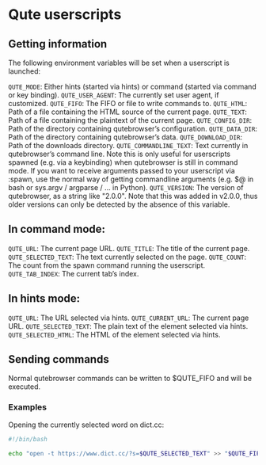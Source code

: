 # Qute userscripts

## Getting information

The following environment variables will be set when a userscript is launched:

`QUTE_MODE`: Either hints (started via hints) or command (started via command or key binding).
`QUTE_USER_AGENT`: The currently set user agent, if customized.
`QUTE_FIFO`: The FIFO or file to write commands to.
`QUTE_HTML`: Path of a file containing the HTML source of the current page.
`QUTE_TEXT`: Path of a file containing the plaintext of the current page.
`QUTE_CONFIG_DIR`: Path of the directory containing qutebrowser’s configuration.
`QUTE_DATA_DIR`: Path of the directory containing qutebrowser’s data.
`QUTE_DOWNLOAD_DIR`: Path of the downloads directory.
`QUTE_COMMANDLINE_TEXT`: Text currently in qutebrowser’s command line. Note this is only useful for userscripts spawned (e.g. via a keybinding) when qutebrowser is still in command mode. If you want to receive arguments passed to your userscript via :spawn, use the normal way of getting commandline arguments (e.g. $@ in bash or sys.argv / argparse / … in Python).
`QUTE_VERSION`: The version of qutebrowser, as a string like "2.0.0". Note that this was added in v2.0.0, thus older versions can only be detected by the absence of this variable.

## In command mode:

`QUTE_URL`: The current page URL.
`QUTE_TITLE`: The title of the current page.
`QUTE_SELECTED_TEXT`: The text currently selected on the page.
`QUTE_COUNT`: The count from the spawn command running the userscript.
`QUTE_TAB_INDEX`: The current tab’s index.

## In hints mode:

`QUTE_URL`: The URL selected via hints.
`QUTE_CURRENT_URL`: The current page URL.
`QUTE_SELECTED_TEXT`: The plain text of the element selected via hints.
`QUTE_SELECTED_HTML`: The HTML of the element selected via hints.

## Sending commands

Normal qutebrowser commands can be written to $QUTE_FIFO and will be executed.

### Examples
Opening the currently selected word on dict.cc:
```sh
#!/bin/bash

echo "open -t https://www.dict.cc/?s=$QUTE_SELECTED_TEXT" >> "$QUTE_FIFO"
```
